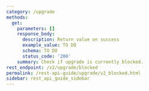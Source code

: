 ```yaml
---
category: /upgrade
methods:
  get:
    parameters: []
    response_body:
      description: Return value on success
      example_value: TO DO
      schema: TO DO
      status_code: '200'
    summary: Check if upgrade is currently blocked.
rest_endpoint: /v2/upgrade/blocked
permalink: /rest-api-guide/upgrade/v2_blocked.html
sidebar: rest_api_guide_sidebar
---
```

